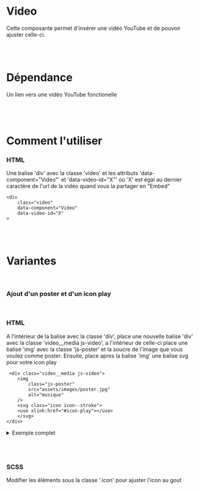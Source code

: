 # Video

Cette composante permet d'insérer une vidéo YouTube et de pouvoir ajuster celle-ci.

<br><br>

# Dépendance

Un lien vers une vidéo YouTube fonctionelle

###

<br><br>

# Comment l'utiliser

### **HTML**

Une balise 'div' avec la classe 'video' et les attributs 'data-component="Video"' et 'data-video-id="X"' oú 'X' est égal au dernier caractère de l'url de la vidéo quand vous la partager en "Embed"

```
<div
    class="video"
    data-component="Video"
    data-video-id="X"
>
```

<br><br>

# Variantes

<br>

### **Ajout d'un poster et d'un icon play**

<br>

### **HTML**

A l'intérieur de la balise avec la classe 'div', place une nouvelle balise 'div' avec la classe 'video\_\_media js-video', a l'intérieur de celle-ci place une balise 'img' avec la classe 'js-poster' et la soucre de l'image que vous voulez comme poster. Ensuite, place apres la balise 'img' une balise svg pour votre icon play

```
 <div class="video__media js-video">
    <img
        class="js-poster"
        src="assets/images/poster.jpg"
        alt="musique"
    />
    <svg class="icon icon--stroke">
    <use xlink:href="#icon-play"></use>
    </svg>
</div>
```

<details>
<summary>Exemple complet</summary>

```
<div
    class="video"
    data-component="Video"
    data-video-id="gOMhN-hfMtY"
>
    <div class="video__media js-video">
        <img
        class="js-poster"
        src="assets/images/poster.jpg"
        alt="musique"
        />
        <svg class="icon icon--stroke icon--xl">
            <use xlink:href="#icon-play"></use>
        </svg>
    </div>
</div>
```

</details>

<br><br>

### **SCSS**

Modifier les éléments sous la classe '.icon' pour ajuster l'icon au gout
